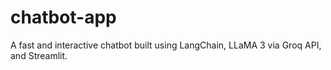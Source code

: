 # chatbot-app
A fast and interactive chatbot built using LangChain, LLaMA 3 via Groq API, and Streamlit.
